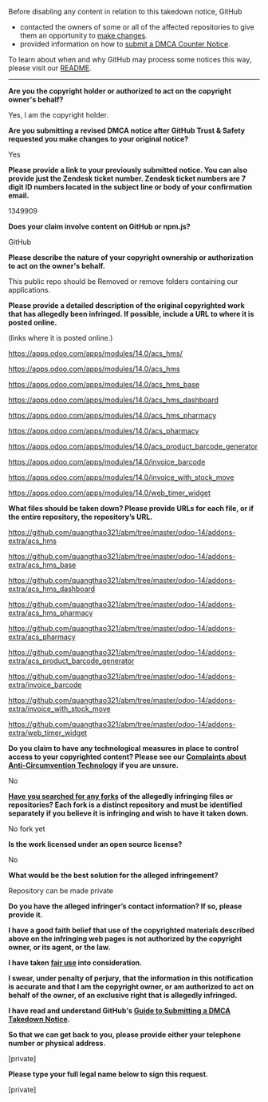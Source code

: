 Before disabling any content in relation to this takedown notice, GitHub
- contacted the owners of some or all of the affected repositories to give them an opportunity to [make changes](https://docs.github.com/en/github/site-policy/dmca-takedown-policy#a-how-does-this-actually-work).
- provided information on how to [submit a DMCA Counter Notice](https://docs.github.com/en/articles/guide-to-submitting-a-dmca-counter-notice).

To learn about when and why GitHub may process some notices this way, please visit our [README](https://github.com/github/dmca/blob/master/README.md#anatomy-of-a-takedown-notice).

---

**Are you the copyright holder or authorized to act on the copyright owner's behalf?**

Yes, I am the copyright holder.

**Are you submitting a revised DMCA notice after GitHub Trust & Safety requested you make changes to your original notice?**

Yes

**Please provide a link to your previously submitted notice. You can also provide just the Zendesk ticket number. Zendesk ticket numbers are 7 digit ID numbers located in the subject line or body of your confirmation email.**

1349909

**Does your claim involve content on GitHub or npm.js?**

GitHub

**Please describe the nature of your copyright ownership or authorization to act on the owner's behalf.**

This public repo should be Removed or remove folders containing our applications.

**Please provide a detailed description of the original copyrighted work that has allegedly been infringed. If possible, include a URL to where it is posted online.**

(links where it is posted online.)

https://apps.odoo.com/apps/modules/14.0/acs_hms/

https://apps.odoo.com/apps/modules/14.0/acs_hms

https://apps.odoo.com/apps/modules/14.0/acs_hms_base

https://apps.odoo.com/apps/modules/14.0/acs_hms_dashboard

https://apps.odoo.com/apps/modules/14.0/acs_hms_pharmacy

https://apps.odoo.com/apps/modules/14.0/acs_pharmacy

https://apps.odoo.com/apps/modules/14.0/acs_product_barcode_generator

https://apps.odoo.com/apps/modules/14.0/invoice_barcode

https://apps.odoo.com/apps/modules/14.0/invoice_with_stock_move

https://apps.odoo.com/apps/modules/14.0/web_timer_widget

**What files should be taken down? Please provide URLs for each file, or if the entire repository, the repository’s URL.**

https://github.com/quangthao321/abm/tree/master/odoo-14/addons-extra/acs_hms

https://github.com/quangthao321/abm/tree/master/odoo-14/addons-extra/acs_hms_base

https://github.com/quangthao321/abm/tree/master/odoo-14/addons-extra/acs_hms_dashboard

https://github.com/quangthao321/abm/tree/master/odoo-14/addons-extra/acs_hms_pharmacy

https://github.com/quangthao321/abm/tree/master/odoo-14/addons-extra/acs_pharmacy

https://github.com/quangthao321/abm/tree/master/odoo-14/addons-extra/acs_product_barcode_generator

https://github.com/quangthao321/abm/tree/master/odoo-14/addons-extra/invoice_barcode

https://github.com/quangthao321/abm/tree/master/odoo-14/addons-extra/invoice_with_stock_move

https://github.com/quangthao321/abm/tree/master/odoo-14/addons-extra/web_timer_widget

**Do you claim to have any technological measures in place to control access to your copyrighted content? Please see our <a href="https://docs.github.com/articles/guide-to-submitting-a-dmca-takedown-notice#complaints-about-anti-circumvention-technology">Complaints about Anti-Circumvention Technology</a> if you are unsure.**

No

**<a href="https://docs.github.com/articles/dmca-takedown-policy#b-what-about-forks-or-whats-a-fork">Have you searched for any forks</a> of the allegedly infringing files or repositories? Each fork is a distinct repository and must be identified separately if you believe it is infringing and wish to have it taken down.**

No fork yet

**Is the work licensed under an open source license?**

No

**What would be the best solution for the alleged infringement?**

Repository can be made private

**Do you have the alleged infringer’s contact information? If so, please provide it.**

**I have a good faith belief that use of the copyrighted materials described above on the infringing web pages is not authorized by the copyright owner, or its agent, or the law.**

**I have taken <a href="https://www.lumendatabase.org/topics/22">fair use</a> into consideration.**

**I swear, under penalty of perjury, that the information in this notification is accurate and that I am the copyright owner, or am authorized to act on behalf of the owner, of an exclusive right that is allegedly infringed.**

**I have read and understand GitHub's <a href="https://docs.github.com/articles/guide-to-submitting-a-dmca-takedown-notice/">Guide to Submitting a DMCA Takedown Notice</a>.**

**So that we can get back to you, please provide either your telephone number or physical address.**

[private]

**Please type your full legal name below to sign this request.**

[private]
